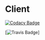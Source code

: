 # Client
[![Codacy Badge](https://api.codacy.com/project/badge/Grade/c15e7ec765ec4e7ab6747821bf1ee4a5)](https://www.codacy.com/app/Marcia1/Client?utm_source=github.com&amp;utm_medium=referral&amp;utm_content=up201404958/Client&amp;utm_campaign=Badge_Grade)

[![Travis Badge](https://travis-ci.org/up201404958/Client.svg?branch=master)]

